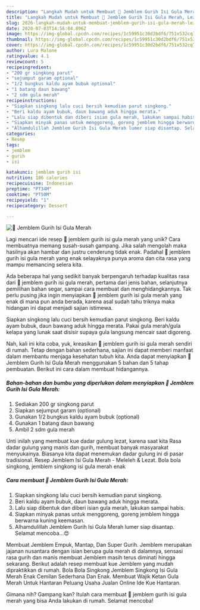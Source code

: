 ```yaml
---
description: "Langkah Mudah untuk Membuat 🍡 Jemblem Gurih Isi Gula Merah, Lezat"
title: "Langkah Mudah untuk Membuat 🍡 Jemblem Gurih Isi Gula Merah, Lezat"
slug: 2026-langkah-mudah-untuk-membuat-jemblem-gurih-isi-gula-merah-lezat
date: 2020-07-03T14:56:04.896Z
image: https://img-global.cpcdn.com/recipes/1c59951c30d2bdf6/751x532cq70/🍡-jemblem-gurih-isi-gula-merah-foto-resep-utama.jpg
thumbnail: https://img-global.cpcdn.com/recipes/1c59951c30d2bdf6/751x532cq70/🍡-jemblem-gurih-isi-gula-merah-foto-resep-utama.jpg
cover: https://img-global.cpcdn.com/recipes/1c59951c30d2bdf6/751x532cq70/🍡-jemblem-gurih-isi-gula-merah-foto-resep-utama.jpg
author: Lura Malone
ratingvalue: 4.1
reviewcount: 5
recipeingredient:
- "200 gr singkong parut"
- "sejumput garam optional"
- "1/2 bungkus kaldu ayam bubuk optional"
- "1 batang daun bawang"
- "2 sdm gula merah"
recipeinstructions:
- "Siapkan singkong lalu cuci bersih kemudian parut singkong."
- "Beri kaldu ayam bubuk, daun bawang aduk hingga merata."
- "Lalu siap dibentuk dan diberi isian gula merah, lakukan sampai habis."
- "Siapkan minyak panas untuk menggoreng, goreng jemblem hingga berwarna kuning keemasan."
- "Alhamdulillah Jemblem Gurih Isi Gula Merah lumer siap disantap. Selamat mencoba...😍"
categories:
- Resep
tags:
- jemblem
- gurih
- isi

katakunci: jemblem gurih isi 
nutrition: 186 calories
recipecuisine: Indonesian
preptime: "PT34M"
cooktime: "PT50M"
recipeyield: "1"
recipecategory: Dessert

---
```



![🍡 Jemblem Gurih Isi Gula Merah](https://img-global.cpcdn.com/recipes/1c59951c30d2bdf6/751x532cq70/🍡-jemblem-gurih-isi-gula-merah-foto-resep-utama.jpg)

Lagi mencari ide resep 🍡 jemblem gurih isi gula merah yang unik? Cara membuatnya memang susah-susah gampang. Jika salah mengolah maka hasilnya akan hambar dan justru cenderung tidak enak. Padahal 🍡 jemblem gurih isi gula merah yang enak selayaknya punya aroma dan cita rasa yang mampu memancing selera kita.

Ada beberapa hal yang sedikit banyak berpengaruh terhadap kualitas rasa dari 🍡 jemblem gurih isi gula merah, pertama dari jenis bahan, selanjutnya pemilihan bahan segar, sampai cara membuat dan menghidangkannya. Tak perlu pusing jika ingin menyiapkan 🍡 jemblem gurih isi gula merah yang enak di mana pun anda berada, karena asal sudah tahu triknya maka hidangan ini dapat menjadi sajian istimewa.

Siapkan singkong lalu cuci bersih kemudian parut singkong. Beri kaldu ayam bubuk, daun bawang aduk hingga merata. Pakai gula merah/gula kelapa yang lunak saat disisir supaya gula langsung mencair saat digoreng.


Nah, kali ini kita coba, yuk, kreasikan 🍡 jemblem gurih isi gula merah sendiri di rumah. Tetap dengan bahan sederhana, sajian ini dapat memberi manfaat dalam membantu menjaga kesehatan tubuh kita. Anda dapat menyiapkan 🍡 Jemblem Gurih Isi Gula Merah menggunakan 5 bahan dan 5 tahap pembuatan. Berikut ini cara dalam membuat hidangannya.

<!--inarticleads1-->

##### Bahan-bahan dan bumbu yang diperlukan dalam menyiapkan 🍡 Jemblem Gurih Isi Gula Merah:

1. Sediakan 200 gr singkong parut
1. Siapkan sejumput garam (optional)
1. Gunakan 1/2 bungkus kaldu ayam bubuk (optional)
1. Gunakan 1 batang daun bawang
1. Ambil 2 sdm gula merah


Unti inilah yang membuat kue dadar gulung lezat, karena saat kita Rasa dadar gulung yang manis dan gurih, membuat banyak masyarakat menyukainya. Biasanya kita dapat menemukan dadar gulung ini di pasar tradisional. Resep Jemblem Isi Gula Merah - Meleleh &amp; Lezat. Bola bola singkong, jemblem singkong isi gula merah enak 

<!--inarticleads2-->

##### Cara membuat 🍡 Jemblem Gurih Isi Gula Merah:

1. Siapkan singkong lalu cuci bersih kemudian parut singkong.
1. Beri kaldu ayam bubuk, daun bawang aduk hingga merata.
1. Lalu siap dibentuk dan diberi isian gula merah, lakukan sampai habis.
1. Siapkan minyak panas untuk menggoreng, goreng jemblem hingga berwarna kuning keemasan.
1. Alhamdulillah Jemblem Gurih Isi Gula Merah lumer siap disantap. Selamat mencoba...😍


Membuat Jemblem Empuk, Mantap, Dan Super Gurih. Jemblem merupakan jajanan nusantara dengan isian berupa gula merah di dalamnya, sensasi rasa gurih dan manis membuat Jemblem masih terus diminati hingga sekarang. Berikut adalah resep membuat kue Jemblem yang mudah dipraktikkan di rumah. Bola Bola Singkong Jemblem Singkong Isi Gula Merah Enak Cemilan Sederhana Dan Enak. Membuat Wajik Ketan Gula Merah Untuk Hantaran Peluang Usaha Jualan Online Ide Kue Hantaran. 

Gimana nih? Gampang kan? Itulah cara membuat 🍡 jemblem gurih isi gula merah yang bisa Anda lakukan di rumah. Selamat mencoba!
